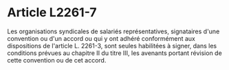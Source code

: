 # Article L2261-7

Les organisations syndicales de salariés représentatives, signataires d'une convention ou d'un accord ou qui y ont adhéré conformément aux dispositions de l'article L. 2261-3, sont seules habilitées à signer, dans les conditions prévues au chapitre II du titre III, les avenants portant révision de cette convention ou de cet accord.